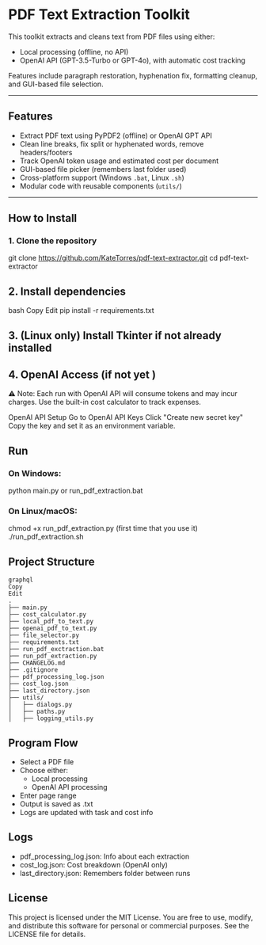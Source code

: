 # PDF Text Extraction Toolkit

This toolkit extracts and cleans text from PDF files using either:
- Local processing (offline, no API)
- OpenAI API (GPT-3.5-Turbo or GPT-4o), with automatic cost tracking

Features include paragraph restoration, hyphenation fix, formatting cleanup, and GUI-based file selection.

---

## Features

- Extract PDF text using PyPDF2 (offline) or OpenAI GPT API
- Clean line breaks, fix split or hyphenated words, remove headers/footers
- Track OpenAI token usage and estimated cost per document
- GUI-based file picker (remembers last folder used)
- Cross-platform support (Windows `.bat`, Linux `.sh`)
- Modular code with reusable components (`utils/`)

---

## How to Install

### 1. Clone the repository

git clone https://github.com/KateTorres/pdf-text-extractor.git
cd pdf-text-extractor

## 2. Install dependencies
bash
Copy
Edit
pip install -r requirements.txt

## 3. (Linux only) Install Tkinter if not already installed

## 4. OpenAI Access (if not yet )
⚠️ Note: Each run with OpenAI API will consume tokens and may incur charges. Use the built-in cost calculator to track expenses.

OpenAI API Setup
Go to OpenAI API Keys
Click "Create new secret key"
Copy the key and set it as an environment variable.

## Run
### On Windows:
python main.py or run_pdf_extraction.bat

### On Linux/macOS:
chmod +x run_pdf_extraction.py (first time that you use it)
./run_pdf_extraction.sh

## Project Structure
```
graphql
Copy
Edit
.
├── main.py 
├── cost_calculator.py 
├── local_pdf_to_text.py
├── openai_pdf_to_text.py 
├── file_selector.py
├── requirements.txt
├── run_pdf_exctraction.bat
├── run_pdf_extraction.py
├── CHANGELOG.md
├── .gitignore
├── pdf_processing_log.json
├── cost_log.json
├── last_directory.json
├── utils/
│   ├── dialogs.py
│   ├── paths.py
│   ├── logging_utils.py
```
## Program Flow
- Select a PDF file
- Choose either:
    - Local processing
    - OpenAI API processing
- Enter page range
- Output is saved as .txt
- Logs are updated with task and cost info

## Logs
- pdf_processing_log.json: Info about each extraction
- cost_log.json: Cost breakdown (OpenAI only)
- last_directory.json: Remembers folder between runs

## License
This project is licensed under the MIT License.
You are free to use, modify, and distribute this software for personal or commercial purposes.
See the LICENSE file for details.
